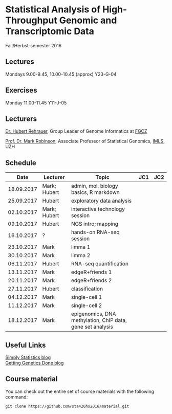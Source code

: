 # Statistical Analysis of High-Throughput Genomic and Transcriptomic Data 
Fall/Herbst-semester 2016

## Lectures
Mondays 9.00-9.45, 10.00-10.45 (approx) Y23-G-04

## Exercises
Monday 11.00-11.45 Y11-J-05 

## Lecturers

[Dr. Hubert Rehrauer](http://www.fgcz.ch/the-center/people/rehrauer.html), Group Leader of Genome Informatics at [FGCZ](http://www.fgcz.ch/)  

[Prof. Dr. Mark Robinson](http://www.imls.uzh.ch/research/robinson.html), Associate Professor of Statistical Genomics, [IMLS](http://www.imls.uzh.ch/index.html), UZH


## Schedule

| Date  | Lecturer | Topic | JC1 | JC2 |
| --- | --- | --- | --- | --- |
| 18.09.2017  | Mark; Hubert  | admin, mol. biology basics, R markdown | | |
| 25.09.2017  | Hubert  | exploratory data analysis | | |
| 02.10.2017  | Mark; Hubert  | interactive technology session  | | |
| 09.10.2017  | Hubert  | NGS intro; mapping  | | |
| 16.10.2017  | ?  | hands-on RNA-seq session  | | |
| 23.10.2017  | Mark  | limma 1  | | |
| 30.10.2017  | Mark  | limma 2  |  |  |
| 06.11.2017  | Hubert  | RNA-seq quantification  |  |  |
| 13.11.2017  | Mark  | edgeR+friends 1  |  |  |
| 20.11.2017  | Mark  | edgeR+friends 2  |  | |
| 27.11.2017  | Hubert  | classification  |  | |
| 04.12.2017  | Mark  | single-cell 1  |  |  |
| 11.12.2017  | Mark  | single-cell 2  |  |  |
| 18.12.2017  | Mark  | epigenomics, DNA methylation, ChIP data, gene set analysis  |  |  |


## Useful Links
[Simply Statistics blog](http://simplystatistics.org/archive/)  
[Getting Genetics Done blog](http://www.gettinggeneticsdone.com/)  

## Course material

You can check out the entire set of course materials with the following command:
```
git clone https://github.com/sta426hs2016/material.git
```  

